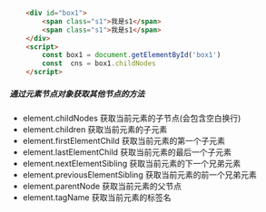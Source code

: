 ```html
    <div id="box1">
        <span class="s1">我是s1</span>
        <span class="s1">我是s1</span>
    </div>
    <script>
        const box1 = document.getElementById('box1')
        const  cns = box1.childNodes
    </script>
```

##### 通过元素节点对象获取其他节点的方法

- element.childNodes 获取当前元素的子节点(会包含空白换行)
- element.children 获取当前元素的子元素
- element.firstElementChild 获取当前元素的第一个子元素
- element.lastElementChild 获取当前元素的最后一个子元素
- element.nextElementSibling 获取当前元素的下一个兄弟元素
- element.previousElementSibling 获取当前元素的前一个兄弟元素
- element.parentNode 获取当前元素的父节点
- element.tagName 获取当前元素的标签名